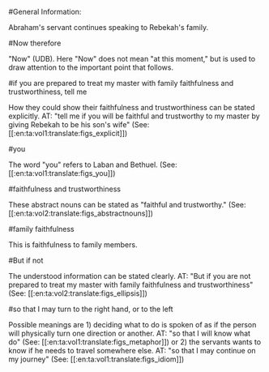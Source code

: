 #General Information:

Abraham's servant continues speaking to Rebekah's family.

#Now therefore

"Now" (UDB). Here "Now" does not mean "at this moment," but is used to draw attention to the important point that follows.

#if you are prepared to treat my master with family faithfulness and trustworthiness, tell me

How they could show their faithfulness and trustworthiness can be stated explicitly. AT: "tell me if you will be faithful and trustworthy to my master by giving Rebekah to be his son's wife" (See: [[:en:ta:vol1:translate:figs_explicit]])

#you

The word "you" refers to Laban and Bethuel. (See: [[:en:ta:vol1:translate:figs_you]])

#faithfulness and trustworthiness

These abstract nouns can be stated as "faithful and trustworthy." (See: [[:en:ta:vol2:translate:figs_abstractnouns]])

#family faithfulness

This is faithfulness to family members.

#But if not

The understood information can be stated clearly. AT: "But if you are not prepared to treat my master with family faithfulness and trustworthiness" (See: [[:en:ta:vol2:translate:figs_ellipsis]])

#so that I may turn to the right hand, or to the left

Possible meanings are 1) deciding what to do is spoken of as if the person will physically turn one direction or another. AT: "so that I will know what do" (See: [[:en:ta:vol1:translate:figs_metaphor]]) or 2) the servants wants to know if he needs to travel somewhere else. AT: "so that I may continue on my journey" (See: [[:en:ta:vol1:translate:figs_idiom]])